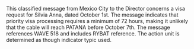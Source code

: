 This classified message from Mexico City to the Director concerns a visa request for Silvia Anna, dated October 1st. The message indicates that priority visa processing requires a minimum of 72 hours, making it unlikely that the cable will reach PATANA before October 7th. The message references WAVE 518 and includes RYBAT reference. The action unit is determined as though indicator typic used.
